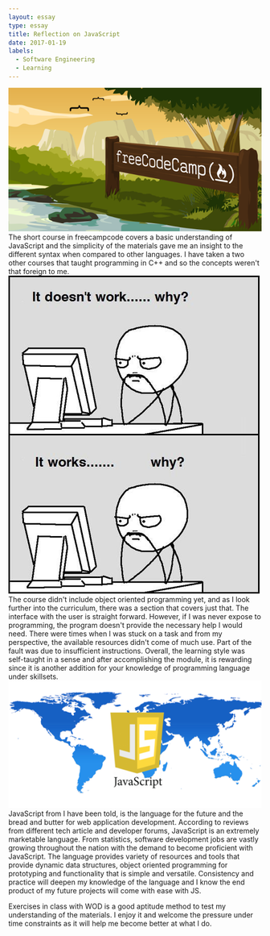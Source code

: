 ```yaml
---
layout: essay
type: essay
title: Reflection on JavaScript
date: 2017-01-19
labels:
  - Software Engineering
  - Learning
---
```


<img class="ui medium left circular floated image" src="../images/wide-social-banner.png">
The short course in freecampcode covers a basic understanding of JavaScript and the simplicity of the materials gave me an insight to the different syntax when compared to other languages. I have taken a two other courses that taught programming in C++ and so the concepts weren't that foreign to me. 
<img class="ui medium left circular floated image" src="../images/ddd4470c6f09c8c173ed4832cae73810.jpeg">
The course didn't include object oriented programming yet, and as I look further into the curriculum, there was a section that covers just that. The interface with the user is straight forward. However, if I was never expose to programming, the program doesn't provide the necessary help I would need. There were times when I was stuck on a task and from my perspective, the available resources didn't come of much use. Part of the fault was due to insufficient instructions. Overall, the learning style was self-taught in a sense and after accomplishing the module, it is rewarding since it is another addition for your knowledge of programming language under skillsets.
<img class="ui medium right circular floated image" src="../images/0506.sdt-javascript.jpeg">
JavaScript from I have been told, is the language for the future and the bread and butter for web application development. According to reviews from different tech article and developer forums, JavaScript is an extremely marketable language. From statistics, software development jobs are vastly growing throughout the nation with the demand to become proficient with JavaScript. The language provides variety of resources and tools that provide dynamic data structures, object oriented programming for prototyping and functionality that is simple and versatile. Consistency and practice will deepen my knowledge of the language and I know the end product of my future projects will come with ease with JS.

Exercises in class with WOD is a good aptitude method to test my understanding of the materials. I enjoy it and welcome the pressure under time constraints as it will help me become better at what I do.
